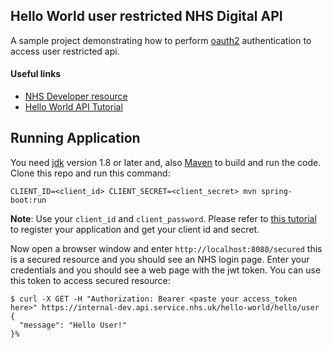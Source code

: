 ## Hello World user restricted NHS Digital API

A sample project demonstrating how to perform [oauth2](https://oauth.net/2/) authentication to access user restricted api.

#### Useful links
- [NHS Developer resource](https://digital.nhs.uk/developer)
- [Hello World API Tutorial](https://digital.nhs.uk/developer/api-tutorials)

## Running Application
You need [jdk](https://docs.datastax.com/en/jdk-install/doc/jdk-install/installOpenJdkDeb.html) version 1.8 or later and, also [Maven](http://maven.apache.org/) to build and run the code.
Clone this repo and run this command:
```shell script
CLIENT_ID=<client_id> CLIENT_SECRET=<client_secret> mvn spring-boot:run
```

**Note**: Use your `client_id` and `client_password`. Please refer to [this tutorial](https://digital.nhs.uk/developer/api-tutorials) to register your application and get your client id and secret.

Now open a browser window and enter `http://localhost:8080/secured` this is a secured resource and you should see an NHS login page.
Enter your credentials and you should see a web page with the jwt token. You can use this token to access secured resource:

```shell script
$ curl -X GET -H "Authorization: Bearer <paste your access_token here>" https://internal-dev.api.service.nhs.uk/hello-world/hello/user
{
  "message": "Hello User!"
}%
```

